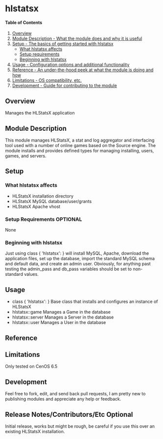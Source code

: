 # hlstatsx

#### Table of Contents

1. [Overview](#overview)
2. [Module Description - What the module does and why it is useful](#module-description)
3. [Setup - The basics of getting started with hlstatsx](#setup)
    * [What hlstatsx affects](#what-hlstatsx-affects)
    * [Setup requirements](#setup-requirements)
    * [Beginning with hlstatsx](#beginning-with-hlstatsx)
4. [Usage - Configuration options and additional functionality](#usage)
5. [Reference - An under-the-hood peek at what the module is doing and how](#reference)
5. [Limitations - OS compatibility, etc.](#limitations)
6. [Development - Guide for contributing to the module](#development)

## Overview

Manages the HLStatsX application

## Module Description

This module manages HLStatsX, a stat and log aggregator and interfacing tool
used with a number of online games based on the Source engine. The module installs
and provides defined types for managing installing, users, games, and servers.

## Setup

### What hlstatsx affects

* HLStatsX installation directory
* HLStatsX MySQL database/user/grants
* HLStatsX Apache vhost

### Setup Requirements **OPTIONAL**

None

### Beginning with hlstatsx

Just using class { 'hlstatsx': } will install MySQL, Apache, download the
application files, set up the database, import the standard MySQL schema and
default data, and create an admin user. Obviously, for anything past testing
the admin_pass and db_pass variables should be set to non-standard values.

## Usage

* class { 'hlstatsx': }
Base class that installs and configures an instance of HLStatsX
* hlstatsx::game
Manages a Game in the database
* hlstatsx::server
Manages a Server in the database
* hlstatsx::user
Manages a User in the database

## Reference

## Limitations

Only tested on CenOS 6.5

## Development

Feel free to fork, edit, and send back pull requests, I am pretty new to publishing
modules and appreciate any help or feedback.

## Release Notes/Contributors/Etc **Optional**

Initial release, works but might be rough, be careful if you use this over an existing
HLStatsX installation.
